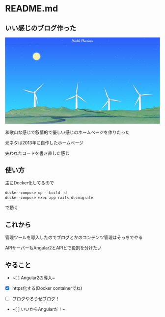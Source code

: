 # README.md

## いい感じのブログ作った

![this is my soul world](./images/top.png)

和歌山な感じで叙情的で優しい感じのホームページを作りたった

元ネタは2013年に自作したホームページ

失われたコードを書き直した感じ

## 使い方

主にDocker化してるので

```
docker-compose up --build -d
docker-compose exec app rails db:migrate
```

で動く


## これから
管理ツールを導入したのでブログとかのコンテンツ管理はそっちでやる

APIサーバーもAngular2とAPIとで役割を分けたい

## やること

* ~[ ] Angular2の導入~

* [x] https化する(Docker containerでね)

* [ ] ブログやろうぜブログ！

* ~[ ] いいからAngularだ！~
